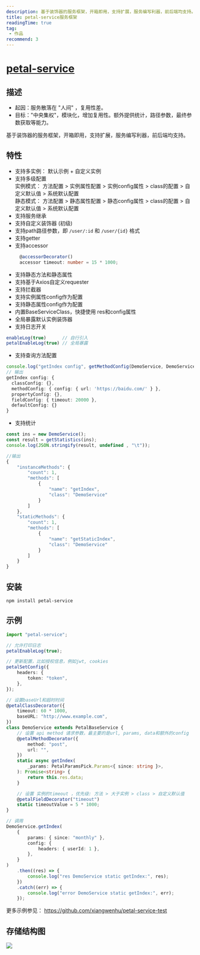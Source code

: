```yaml
---
description: 基于装饰器的服务框架，开箱即用，支持扩展，服务编写利器，前后端均支持。
title: petal-service服务框架
readingTime: true
tag:
 - 作品
recommend: 3
---
```


# [petal-service](https://github.com/xiangwenhu/petal-service)

## 描述
*  起因：服务散落在 "人间" ，复用性差。
*  目标："中央集权"，模块化，增加复用性。额外提供统计，路径参数，最终参数获取等能力。

基于装饰器的服务框架，开箱即用，支持扩展，服务编写利器，前后端均支持。

## 特性
- 支持多实例： 默认示例 + 自定义实例
- 支持多级配置    
    实例模式： 方法配置 > 实例属性配置 > 实例config属性 > class的配置 > 自定义默认值 > 系统默认配置   
    静态模式： 方法配置 > 静态属性配置 > 静态config属性 > class的配置 > 自定义默认值 > 系统默认配置
- 支持服务继承
- 支持自定义装饰器 (初级)
- 支持path路径参数，即 `/user/:id` 和 `/user/{id}` 格式
- 支持getter
- 支持accessor 
```typescript
     @accessorDecorator()
     accessor timeout: number = 15 * 1000;
```
- 支持静态方法和静态属性
- 支持基于Axios自定义requester
- 支持拦截器
- 支持实例属性config作为配置
- 支持静态属性config作为配置
- 内置BaseServiceClass，快捷使用 res和config属性
- 全局暴露默认实例装饰器
- 支持日志开关
```typescript
enableLog(true)      // 自行引入
petalEnableLog(true) // 全局暴露
```
- 支持查询方法配置
```typescript
console.log("getIndex config", getMethodConfig(DemoService, DemoService.getIndex));
// 输出
getIndex config: {
  classConfig: {},
  methodConfig: { config: { url: 'https://baidu.com/' } },
  propertyConfig: {},
  fieldConfig: { timeout: 20000 },
  defaultConfig: {}
}
```
- 支持统计
```typescript
const ins = new DemoService();
const result = getStatistics(ins);
console.log(JSON.stringify(result, undefined , "\t"));

//输出
{
	"instanceMethods": {
		"count": 1,
		"methods": [
			{
				"name": "getIndex",
				"class": "DemoService"
			}
		]
	},
	"staticMethods": {
		"count": 1,
		"methods": [
			{
				"name": "getStaticIndex",
				"class": "DemoService"
			}
		]
	}
}
```


## 安装
```shell
npm install petal-service
```

## 示例
```typescript
import "petal-service";

// 允许打印日志
petalEnableLog(true);

// 更新配置，比如授权信息，例如jwt, cookies
petalSetConfig({
    headers: {
        token: "token",
    },
});

// 设置baseUrl和超时时间
@petalClassDecorator({
    timeout: 60 * 1000,
    baseURL: "http://www.example.com",
})
class DemoService extends PetalBaseService {
    // 设置 api method 请求参数，最主要的是url, params, data和额外的config
    @petalMethodDecorator({
        method: "post",
        url: "",
    })
    static async getIndex(
        _params: PetalParamsPick.Params<{ since: string }>,
    ): Promise<string> {
        return this.res.data;
    }

    // 设置 实例的timeout ，优先级: 方法 > 大于实例 > class > 自定义默认值
    @petalFieldDecorator("timeout")
    static timeoutValue = 5 * 1000;
}

// 调用
DemoService.getIndex(
    {
        params: { since: "monthly" },
        config: {
            headers: { userId: 1 },
        },
    }
)
    .then((res) => {
        console.log("res DemoService static getIndex:", res);
    })
    .catch((err) => {
        console.log("error DemoService static getIndex:", err);
    });

```



更多示例参见： https://github.com/xiangwenhu/petal-service-test

##  存储结构图
![](https://vblog-assets.oss-cn-beijing.aliyuncs.com/works/petal-service-design-v2.png)